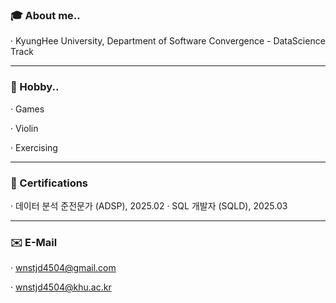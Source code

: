 ### :mortar_board: About me..
· KyungHee University, Department of Software Convergence - DataScience Track

----

### :running: Hobby..
· Games

· Violin

· Exercising

---
### 🏅 Certifications ###
· 데이터 분석 준전문가 (ADSP), 2025.02
· SQL 개발자 (SQLD), 2025.03

---
### ✉️ E-Mail ###
· wnstjd4504@gmail.com

· wnstjd4504@khu.ac.kr

<!--
**HongJunseong/HongJunseong** is a ✨ _special_ ✨ repository because its `README.md` (this file) appears on your GitHub profile.

Here are some ideas to get you started:

### 📚 I can 
- 🔭 I’m currently working on ...
- 🌱 I’m currently learning ...
- 👯 I’m looking to collaborate on ...
- 🤔 I’m looking for help with ...
- 💬 Ask me about ...
- 📫 How to reach me: ...
- 😄 Pronouns: ...
- ⚡ Fun fact: ...
-->
